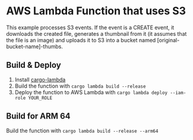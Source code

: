 # AWS Lambda Function that uses S3

This example processes S3 events. If the event is a CREATE event,
it downloads the created file, generates a thumbnail from it
(it assumes that the file is an image) and uploads it to S3 into a bucket named
[original-bucket-name]-thumbs.

## Build & Deploy

1. Install [cargo-lambda](https://github.com/cargo-lambda/cargo-lambda#installation)
2. Build the function with `cargo lambda build --release` 
3. Deploy the function to AWS Lambda with `cargo lambda deploy --iam-role YOUR_ROLE`

## Build for ARM 64

Build the function with `cargo lambda build --release --arm64` 